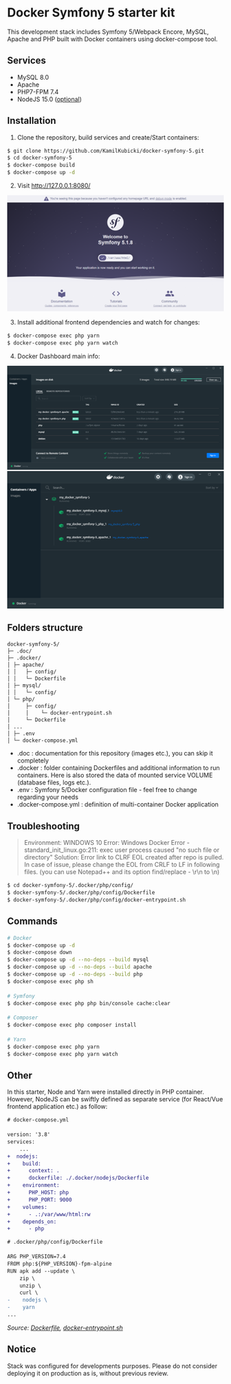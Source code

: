 # Docker Symfony 5 starter kit 

This development stack includes Symfony 5/Webpack Encore, MySQL, Apache and PHP built with Docker containers using docker-compose tool.

## Services

- MySQL 8.0
- Apache
- PHP7-FPM 7.4
- NodeJS 15.0 ([optional](#other))

## Installation
1. Clone the repository, build services and create/Start containers:
```sh
$ git clone https://github.com/KamilKubicki/docker-symfony-5.git
$ cd docker-symfony-5
$ docker-compose build
$ docker-compose up -d
```

2. Visit http://127.0.0.1:8080/

![Symfony 5 localhost](.doc/symfony-localhost.png)


3. Install additional frontend dependencies and watch for changes: 
```sh
$ docker-compose exec php yarn
$ docker-compose exec php yarn watch
```

4. Docker Dashboard main info: 

![Docker Images](.doc/docker-images.png)
![Docker Containers](.doc/docker-containers.png)

## Folders structure

```text
docker-symfony-5/
├─ .doc/
├─ .docker/
│ ├─ apache/
│ │   ├─ config/
│ │   └─ Dockerfile
│ ├─ mysql/
│ │   └─ config/
│ └─ php/
│     ├─ config/
│     │    └─ docker-entrypoint.sh
│     └─ Dockerfile
│ ...
│ ├─ .env
│ └─ docker-compose.yml
```

- .doc : documentation for this repository (images etc.), you can skip it completely
- .docker : folder containing Dockerfiles and additional information to run containers. Here is also stored the data of mounted service VOLUME (database files, logs etc.).
- .env : Symfony 5/Docker configuration file - feel free to change regarding your needs
- .docker-compose.yml : definition of multi-container Docker application


## Troubleshooting
> Environment: WINDOWS 10
> Error: Windows Docker Error - standard_init_linux.go:211: exec user process caused "no such file or directory"
> Solution: Error link to CLRF EOL created after repo is pulled. In case of issue, please change the EOL from CRLF to LF in following files.
> (you can use Notepad++ and its option find/replace - \r\n to \n)
```sh
$ cd docker-symfony-5/.docker/php/config/
$ docker-symfony-5/.docker/php/config/Dockerfile
$ docker-symfony-5/.docker/php/config/docker-entrypoint.sh
```

## Commands

```sh
# Docker
$ docker-compose up -d
$ docker-compose down
$ docker-compose up -d --no-deps --build mysql
$ docker-compose up -d --no-deps --build apache
$ docker-compose up -d --no-deps --build php
$ docker-compose exec php sh

# Symfony
$ docker-compose exec php php bin/console cache:clear

# Composer
$ docker-compose exec php composer install

# Yarn
$ docker-compose exec php yarn
$ docker-compose exec php yarn watch
```

## Other
In this starter, Node and Yarn were installed directly in PHP container. However, NodeJS can be swiftly defined as separate service (for React/Vue frontend application etc.) as follow:

```diff
# docker-compose.yml

version: '3.8'
services:
    ...
+  nodejs:
+    build:
+      context: .
+      dockerfile: ./.docker/nodejs/Dockerfile
+    environment:
+      PHP_HOST: php
+      PHP_PORT: 9000
+    volumes:
+      - .:/var/www/html:rw
+    depends_on:
+      - php
```
```diff
# .docker/php/config/Dockerfile

ARG PHP_VERSION=7.4
FROM php:${PHP_VERSION}-fpm-alpine
RUN apk add --update \
    zip \
    unzip \
    curl \
-    nodejs \
-    yarn
...
```

<cite>Source: [Dockerfile](.doc/nodejs/Dockerfile), [docker-entrypoint.sh](.doc/nodejs/docker-entrypoint.sh)</cite>

## Notice
Stack was configured for developments purposes. Please do not consider deploying it on production as is, without previous review.
